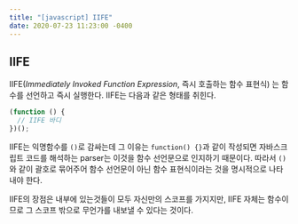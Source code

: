 ```yaml
---
title: "[javascript] IIFE"
date: 2020-07-23 11:23:00 -0400
---
```


## IIFE

IIFE(_Immediately Invoked Function Expression_, 즉시 호출하는 함수 표현식) 는 함수를 선언하고 즉시 실행한다. IIFE는 다음과 같은 형태를 취힌다.

```javascript
(function () {
  // IIFE 바디
})();
```

IIFE는 익명함수를 `()`로 감싸는데 그 이유는 `function() {}`과 같이 작성되면 자바스크립트 코드를 해석하는 parser는 이것을 함수 선언문으로 인지하기 때문이다. 따라서 `()`와 같이 괄호로 묶어주어 함수 선언문이 아닌 함수 표현식이라는 것을 명시적으로 나타내야 한다.

IIFE의 장점은 내부에 있는것들이 모두 자신만의 스코프를 가지지만, IIFE 자체는 함수이므로 그 스코프 밖으로 무언가를 내보낼 수 있다는 것이다.
